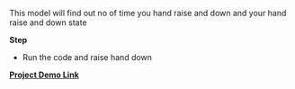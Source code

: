 This model will find out no of time you hand raise and down and your hand raise and down state

**Step**

- Run the code and raise hand down

[**Project Demo Link**](https://youtu.be/g_flGAyo63E)
